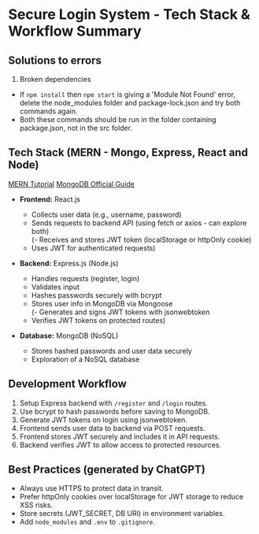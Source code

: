 # Secure Login System - Tech Stack & Workflow Summary

## Solutions to errors
1. Broken dependencies
- If `npm install` then `npm start` is giving a 'Module Not Found' error, delete the node_modules folder and package-lock.json and try both commands again.
- Both these commands should be run in the folder containing package.json, not in the src folder.

## Tech Stack (MERN - Mongo, Express, React and Node)
[MERN Tutorial](https://www.youtube.com/watch?v=ZVyIIyZJutM)
[MongoDB Official Guide](https://www.mongodb.com/resources/languages/mern-stack-tutorial?utm_campaign=devrel&utm_source=youtube&utm_medium=organic_social&utm_content=4nKWREmCvsE&utm_term=jesse.hall#setting-up-the-react-router)

- **Frontend:** React.js  
  - Collects user data (e.g., username, password)  
  - Sends requests to backend API (using fetch or axios - can explore both)  
  (- Receives and stores JWT token (localStorage or httpOnly cookie)  
  - Uses JWT for authenticated requests)

- **Backend:** Express.js (Node.js)  
  - Handles requests (register, login)  
  - Validates input  
  - Hashes passwords securely with bcrypt
  - Stores user info in MongoDB via Mongoose  
  (- Generates and signs JWT tokens with jsonwebtoken  
  - Verifies JWT tokens on protected routes)

- **Database:** MongoDB (NoSQL)
  - Stores hashed passwords and user data securely
  - Exploration of a NoSQL database

## Development Workflow

1. Setup Express backend with `/register` and `/login` routes.  
2. Use bcrypt to hash passwords before saving to MongoDB.  
3. Generate JWT tokens on login using jsonwebtoken.  
4. Frontend sends user data to backend via POST requests.  
5. Frontend stores JWT securely and includes it in API requests.  
6. Backend verifies JWT to allow access to protected resources.  

## Best Practices (generated by ChatGPT)

- Always use HTTPS to protect data in transit.  
- Prefer httpOnly cookies over localStorage for JWT storage to reduce XSS risks.  
- Store secrets (JWT_SECRET, DB URI) in environment variables.  
- Add `node_modules` and `.env` to `.gitignore`.  